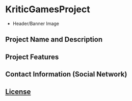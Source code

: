 # KriticGamesProject

- Header/Banner Image

## Project Name and Description

## Project Features

## Contact Information (Social Network)



## [License](https://github.com/Kenjor97/KriticGamesProject/blob/master/LICENSE)
